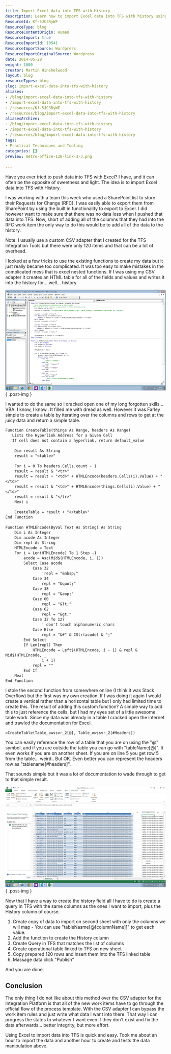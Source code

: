 ```yaml
---
title: Import Excel data into TFS with History
description: Learn how to import Excel data into TFS with history using VBA. Simplify your workflow and ensure data integrity with this step-by-step guide!
ResourceId: Kf-5JC3RyWF
ResourceType: blog
ResourceContentOrigin: Human
ResourceImport: true
ResourceImportId: 10541
ResourceImportSource: Wordpress
ResourceImportOriginalSource: Wordpress
date: 2014-05-28
weight: 1000
creator: Martin Hinshelwood
layout: blog
resourceTypes: blog
slug: import-excel-data-into-tfs-with-history
aliases:
- /blog/import-excel-data-into-tfs-with-history
- /import-excel-data-into-tfs-with-history
- /resources/Kf-5JC3RyWF
- /resources/blog/import-excel-data-into-tfs-with-history
aliasesArchive:
- /blog/import-excel-data-into-tfs-with-history
- /import-excel-data-into-tfs-with-history
- /resources/blog/import-excel-data-into-tfs-with-history
tags:
- Practical Techniques and Tooling
categories: []
preview: metro-office-128-link-3-3.png

---
```

Have you ever tried to push data into TFS with Excel? I have, and it can often be the opposite of sweetness and light. The idea is to import Excel data into TFS with History.

I was working with a team this week who used a SharePoint list to store their Requests for Change (RFC). I was easily able to export them from SharePoint by using the built in functionality to export to Excel. I did however want to make sure that there was no data loss when I pushed that data into TFS. Now, short of adding all of the columns that they had into the RFC work item the only way to do this would be to add all of the data to the history.

Note: I usually use a custom CSV adapter that I created for the TFS Integration Tools but there were only 120 items and that can be a lot of overhead.

I looked at a few tricks to use the existing functions to create my data but it just really became too complicated. It was too easy to make mistakes in the complicated mess that is excel nested functions. If I was using my CSV adapter it creates an HTML table for all of the fields and values and writes it into the history for… well… history.

![clip_image001](images/clip_image0011-1-1.png "clip_image001")
{ .post-img }

I wanted to do the same so I cracked open one of my long forgotten skills… VBA. I know, I know.. It filled me with dread as well. However it was Farley simple to create a table by iterating over the columns and rows to get at the juicy data and return a simple table.

```
Function CreateTable(things As Range, headers As Range)
  'Lists the Hyperlink Address for a Given Cell
  'If cell does not contain a hyperlink, return default_value

    Dim result As String
    result = "<table>"

    For i = 0 To headers.Cells.count - 1
    result = result & "<tr>"
    result = result + "<td>" + HTMLEncode(headers.Cells(i).Value) + "</td>"
    result = result & "<td>" + HTMLEncode(things.Cells(i).Value) + "</td>"
    result = result & "</tr>"
    Next i

    CreateTable = result + "</table>"
End Function

Function HTMLEncode(ByVal Text As String) As String
    Dim i As Integer
    Dim acode As Integer
    Dim repl As String
    HTMLEncode = Text
    For i = Len(HTMLEncode) To 1 Step -1
        acode = Asc(Mid$(HTMLEncode, i, 1))
        Select Case acode
            Case 32
                'repl = "&nbsp;"
            Case 34
                repl = "&quot;"
            Case 38
                repl = "&amp;"
            Case 60
                repl = "&lt;"
            Case 62
                repl = "&gt;"
            Case 32 To 127
                ' don't touch alphanumeric chars
            Case Else
                repl = "&#" & CStr(acode) & ";"
        End Select
        If Len(repl) Then
            HTMLEncode = Left$(HTMLEncode, i - 1) & repl & Mid$(HTMLEncode, _
                i + 1)
            repl = ""
        End If
    Next
End Function

```

I stole the second function from somewhere online (I think it was Stack Overflow) but the first was my own creation. If I was doing it again I would create a vertical rather than a horizontal table but I only had limited time to create this. The result of adding this custom function? A simple way to add this to just reference the cells, but I had my eyes set of a little awesome table work. Since my data was already in a table I cracked open the internet and trawled the documentation for Excel.

```
=CreateTable(Table_owssvr_2[@], Table_owssvr_2[#Headers])
```

You can easily reference the row of a table that you are on using the "@" symbol, and if you are outside the table you can go with "tableName\[@\]". It even works if you are on another sheet. If you are on line 5 you get row 5 from the table… weird.. But OK. Even better you can represent the headers row as "tablename\[#headers\]".

That sounds simple but it was a lot of documentation to wade through to get to that simple result.

![clip_image002](images/clip_image0021-2-2.png "clip_image002")
{ .post-img }

Now that I have a way to create the history field all I have to do is create a query in TFS with the same columns as the ones I want to import, plus the History column of course.

1. Create copy of data to import on second sheet with only the columns we will map - You can use "tableNasme\[@\[columnName\]\]" to get each value.
2. Add the function to create the History column
3. Create Query in TFS that matches the list of columns
4. Create operational table linked to TFS on new sheet
5. Copy prepared 120 rows and insert them into the TFS linked table
6. Massage data click "Publish"

And you are done.

## Conclusion

The only thing I do not like about this method over the CSV adapter for the Integration Platform is that all of the new work items have to go through the official flow of the process template. With the CSV adapter I can bypass the work item rules and just write what data I want into there. That way I can progress the states to whatever I want even if they don't exist and fix the data afterwards… better integrity, but more effort.

Using Excel to import data into TFS is quick and easy. Took me about an hour to import the data and another hour to create and tests the data manipulation above.
